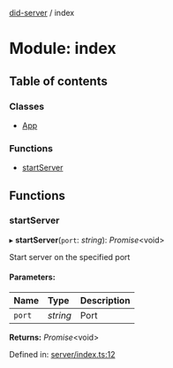 [did-server](../README.md) / index

# Module: index

## Table of contents

### Classes

- [App](../classes/index.app.md)

### Functions

- [startServer](index.md#startserver)

## Functions

### startServer

▸ **startServer**(`port`: *string*): *Promise*<void\>

Start server on the specified port

#### Parameters:

Name | Type | Description |
:------ | :------ | :------ |
`port` | *string* | Port    |

**Returns:** *Promise*<void\>

Defined in: [server/index.ts:12](https://github.com/Puzzlepart/did/blob/7445431d/server/index.ts#L12)
